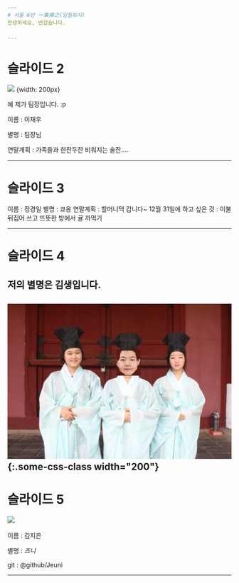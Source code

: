 ```yaml
---
# 서울 6반 一筆揮之(일필휘지)
안녕하세요, 반갑습니다.

---
```

# 슬라이드 2

![](https://github.com/Jeuni/ssafy-6-hotlife/blob/master/img/Team_Jang.JPG) {width: 200px}


예 제가 팀장입니다. :p

이름 : 이재우

별명 : 팀장님

연말계획 : 가족들과 한잔두잔 비워지는 술잔....



---
# 슬라이드 3

이름 : 정경일
별명 : 쿄옹
연말계획 : 할머니댁 갑니다~
12월 31일에 하고 싶은 것 : 이불 뒤집어 쓰고 뜨뜻한 방에서 귤 까먹기 

---
# 슬라이드 4

## 저의 별명은 김생입니다.
![you](img/you.jpg)   
{:.some-css-class width="200"}
---
# 슬라이드 5

![](https://raw.githubusercontent.com/Jeuni/ssafy-6-hotlife/master/img/IMG_0110.JPG)

이름 : 김지은 

별명 : *즈니*

git : @github/Jeuni

---

